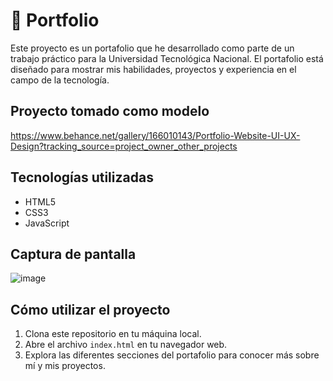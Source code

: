 # 💼 Portfolio

Este proyecto es un portafolio que he desarrollado como parte de un trabajo práctico para la Universidad Tecnológica Nacional. El portafolio está diseñado para mostrar mis habilidades, proyectos y experiencia en el campo de la tecnología.

## Proyecto tomado como modelo
https://www.behance.net/gallery/166010143/Portfolio-Website-UI-UX-Design?tracking_source=project_owner_other_projects

## Tecnologías utilizadas

- HTML5
- CSS3
- JavaScript

## Captura de pantalla
![image](https://github.com/ivanleonel17/portfolio/assets/131780793/72166c6e-7281-4c45-a518-55abb2a34371)

## Cómo utilizar el proyecto

1. Clona este repositorio en tu máquina local.
2. Abre el archivo `index.html` en tu navegador web.
3. Explora las diferentes secciones del portafolio para conocer más sobre mí y mis proyectos.


